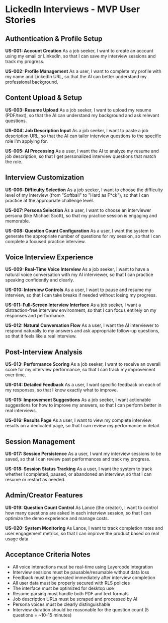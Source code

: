 # LickedIn Interviews - MVP User Stories

## Authentication & Profile Setup

**US-001: Account Creation**
As a job seeker, I want to create an account using my email or LinkedIn, so that I can save my interview sessions and track my progress.

**US-002: Profile Management** 
As a user, I want to complete my profile with my name and LinkedIn URL, so that the AI can better understand my professional background.

## Content Upload & Setup

**US-003: Resume Upload**
As a job seeker, I want to upload my resume (PDF/text), so that the AI can understand my background and ask relevant questions.

**US-004: Job Description Input**
As a job seeker, I want to paste a job description URL, so that the AI can tailor interview questions to the specific role I'm applying for.

**US-005: AI Processing**
As a user, I want the AI to analyze my resume and job description, so that I get personalized interview questions that match the role.

## Interview Customization

**US-006: Difficulty Selection**
As a job seeker, I want to choose the difficulty level of my interview (from "Softball" to "Hard as F*ck"), so that I can practice at the appropriate challenge level.

**US-007: Persona Selection**
As a user, I want to choose an interviewer persona (like Michael Scott), so that my practice session is engaging and memorable.

**US-008: Question Count Configuration**
As a user, I want the system to generate the appropriate number of questions for my session, so that I can complete a focused practice interview.

## Voice Interview Experience

**US-009: Real-Time Voice Interview**
As a job seeker, I want to have a natural voice conversation with my AI interviewer, so that I can practice speaking confidently and clearly.

**US-010: Interview Controls**
As a user, I want to pause and resume my interview, so that I can take breaks if needed without losing my progress.

**US-011: Full-Screen Interview Interface**
As a job seeker, I want a distraction-free interview environment, so that I can focus entirely on my responses and performance.

**US-012: Natural Conversation Flow**
As a user, I want the AI interviewer to respond naturally to my answers and ask appropriate follow-up questions, so that it feels like a real interview.

## Post-Interview Analysis

**US-013: Performance Scoring**
As a job seeker, I want to receive an overall score for my interview performance, so that I can track my improvement over time.

**US-014: Detailed Feedback**
As a user, I want specific feedback on each of my responses, so that I know exactly what to improve.

**US-015: Improvement Suggestions**
As a job seeker, I want actionable suggestions for how to improve my answers, so that I can perform better in real interviews.

**US-016: Results Page**
As a user, I want to view my complete interview results on a dedicated page, so that I can review my performance in detail.

## Session Management

**US-017: Session Persistence**
As a user, I want my interview sessions to be saved, so that I can review past performances and track my progress.

**US-018: Session Status Tracking**
As a user, I want the system to track whether I completed, paused, or abandoned an interview, so that I can resume or restart as needed.

## Admin/Creator Features

**US-019: Question Count Control**
As Lance (the creator), I want to control how many questions are asked in each interview session, so that I can optimize the demo experience and manage costs.

**US-020: System Monitoring**
As Lance, I want to track completion rates and user engagement metrics, so that I can improve the product based on real usage data.

## Acceptance Criteria Notes

- All voice interactions must be real-time using Layercode integration
- Interview sessions must be pausable/resumable without data loss
- Feedback must be generated immediately after interview completion
- All user data must be properly secured with RLS policies
- The interface must be optimized for desktop use
- Resume parsing must handle both PDF and text formats
- Job description URLs must be scraped and processed by AI
- Persona voices must be clearly distinguishable
- Interview duration should be reasonable for the question count (5 questions = ~10-15 minutes)
